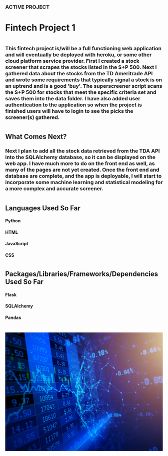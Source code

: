 ### ACTIVE PROJECT
#
#
# Fintech Project 1
#
### This fintech project is/will be a full functioning web application and will eventually be deployed with heroku, or some other cloud platform service provider. First I created a stock screener that scrapes the stocks listed in the S+P 500. Next I gathered data about the stocks from the TD Ameritrade API and wrote some requirements that typically signal a stock is on an uptrend and is a good 'buy'. The superscreener script scans the S+P 500 for stocks that meet the specific criteria set and saves them into the data folder. I have also added user authentication to the application so when the project is finished users will have to login to see the picks the screener(s) gathered. 
#
#
## What Comes Next?
### Next I plan to add all the stock data retrieved from the TDA API into the SQLAlchemy database, so it can be displayed on the web app. I have much more to do on the front end as well, as many of the pages are not yet created. Once the front end and database are complete, and the app is deployable, I will start to incorporate some machine learning and statistical modeling for a more complex and accurate screener.
#
#
## Languages Used So Far
#### Python
#### HTML
#### JavaScript
#### CSS
#
#
## Packages/Libraries/Frameworks/Dependencies Used So Far
#### Flask
#### SQLAlchemy
#### Pandas
#
#
![market image 1](/website/static/images/market1.jpg)





